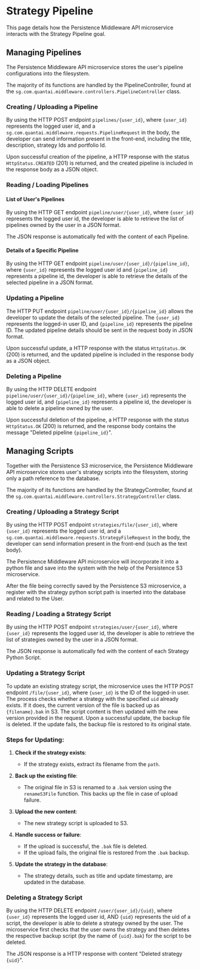 # Strategy Pipeline

This page details how the Persistence Middleware API microservice interacts with the Strategy Pipeline goal.

## Managing Pipelines
The Persistence Middleware API microservice stores the user's pipeline configurations into the filesystem. 

The majority of its functions are handled by the PipelineController, found at the `sg.com.quantai.middleware.controllers.PipelineController` class.

### Creating / Uploading a Pipeline

By using the HTTP POST endpoint `pipelines/{user_id}`, where `{user_id}` represents the logged user id, and a `sg.com.quantai.middleware.requests.PipelineRequest` in the body, the developer can send information present in the front-end, including the title, description, strategy Ids and portfolio Id.

Upon successful creation of the pipeline, a HTTP response with the status `HttpStatus.CREATED` (201) is returned, and the created pipeline is included in the response body as a JSON object.

### Reading / Loading Pipelines

#### List of User's Pipelines
By using the HTTP GET endpoint `pipeline/user/{user_id}`, where `{user_id}` represents the logged user id, the developer is able to retrieve the list of pipelines owned by the user in a JSON format.

The JSON response is automatically fed with the content of each Pipeline.

#### Details of a Specific Pipeline
By using the HTTP GET endpoint `pipeline/user/{user_id}/{pipeline_id}`, where `{user_id}` represents the logged user id and `{pipeline_id}` represents a pipeline id, the developer is able to retrieve the details of the selected pipeline in a JSON format.

### Updating a Pipeline
The HTTP PUT endpoint `pipeline/user/{user_id}/{pipeline_id}` allows the developer to update the details of the selected pipeline. The `{user_id}` represents the logged-in user ID, and `{pipeline_id}` represents the pipeline ID. The updated pipeline details should be sent in the request body in JSON format. 

Upon successful update, a HTTP response with the status `HttpStatus.OK` (200) is returned, and the updated pipeline is included in the response body as a JSON object.

### Deleting a Pipeline
By using the HTTP DELETE endpoint `pipeline/user/{user_id}/{pipeline_id}`, where `{user_id}` represents the logged user id, and `{pipeline_id}` represents a pipeline id, the developer is able to delete a pipeline owned by the user.

Upon successful deletion of the pipeline, a HTTP response with the status `HttpStatus.OK` (200) is returned, and the response body contains the message "Deleted pipeline `{pipeline_id}`".

## Managing Scripts

Together with the Persistence S3 microservice, the Persistence Middleware API microservice stores user's strategy scripts into the filesystem, storing only a path reference to the database.

The majority of its functions are handled by the StrategyController, found at the `sg.com.quantai.middleware.controllers.StrategyController` class.

### Creating / Uploading a Strategy Script

By using the HTTP POST endpoint `strategies/file/{user_id}`, where `{user_id}` represents the logged user id, and a `sg.com.quantai.middleware.requests.StrategyFileRequest` in the body, the developer can send information present in the front-end (such as the text body).

The Persistence Middleware API microservice will incorporate it into a python file and save into the system with the help of the Persistence S3 microservice.

After the file being correctly saved by the Persistence S3 microservice, a register with the strategy python script path is inserted into the database and related to the User.

### Reading / Loading a Strategy Script

By using the HTTP POST endpoint `strategies/user/{user_id}`, where `{user_id}` represents the logged user id, the developer is able to retrieve the list of strategies owned by the user in a JSON format.

The JSON response is automatically fed with the content of each Strategy Python Script.

### Updating a Strategy Script
To update an existing strategy script, the microservice uses the HTTP POST endpoint `/file/{user_id}`, where `{user_id}` is the ID of the logged-in user. The process checks whether a strategy with the specified `uid` already exists. If it does, the current version of the file is backed up as `{filename}.bak` in S3. The script content is then updated with the new version provided in the request. Upon a successful update, the backup file is deleted. If the update fails, the backup file is restored to its original state.

### Steps for Updating:
1. **Check if the strategy exists**:
    - If the strategy exists, extract its filename from the `path`.

2. **Back up the existing file**:
    - The original file in S3 is renamed to a `.bak` version using the `renameS3File` function. This backs up the file in case of upload failure.

3. **Upload the new content**:
    - The new strategy script is uploaded to S3.

4. **Handle success or failure**:
    - If the upload is successful, the `.bak` file is deleted.
    - If the upload fails, the original file is restored from the `.bak` backup.

5. **Update the strategy in the database**:
    - The strategy details, such as title and update timestamp, are updated in the database.

### Deleting a Strategy Script

By using the HTTP DELETE endpoint `/user/{user_id}/{uid}`, where `{user_id}` represents the logged user id, AND `{uid}` represents the uid of a script, the developer is able to delete a strategy owned by the user. The microservice first checks that the user owns the strategy and then deletes the respective backup script (by the name of `{uid}.bak`) for the script to be deleted.

The JSON response is a HTTP response with content "Deleted strategy `{uid}`".
